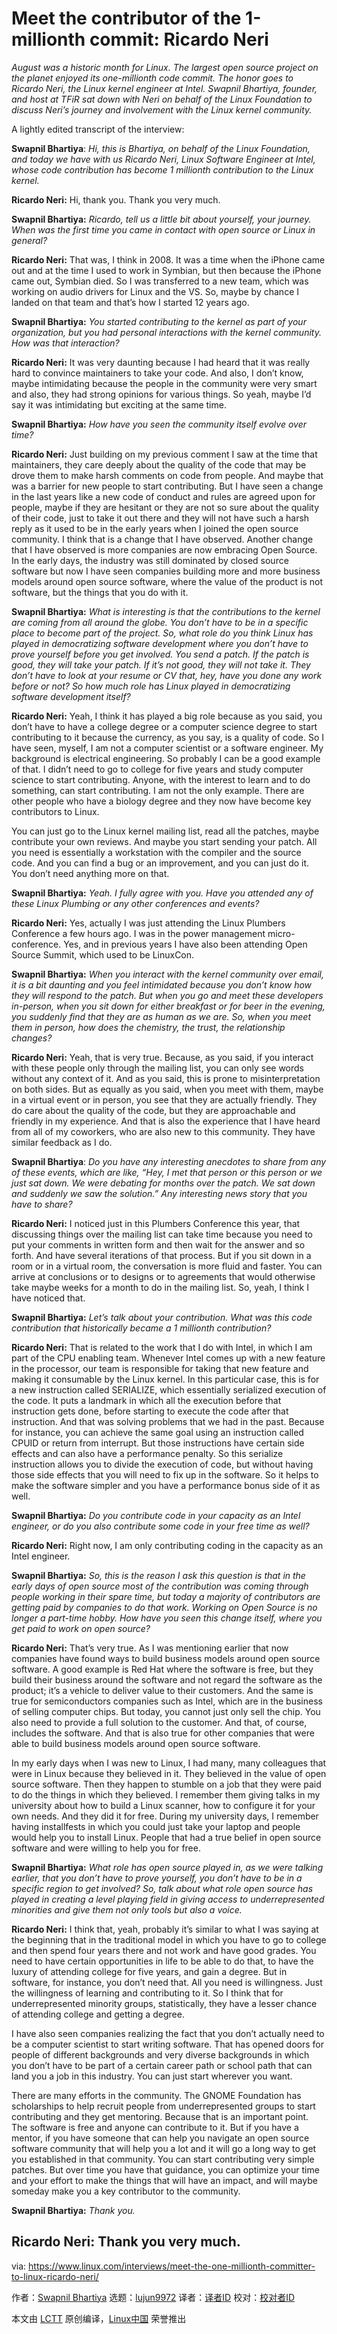 [#]: collector: (lujun9972)
[#]: translator: ( )
[#]: reviewer: ( )
[#]: publisher: ( )
[#]: url: ( )
[#]: subject: (Meet the contributor of the 1-millionth commit: Ricardo Neri)
[#]: via: (https://www.linux.com/interviews/meet-the-one-millionth-committer-to-linux-ricardo-neri/)
[#]: author: (Swapnil Bhartiya https://www.linux.com/author/swapnil/)

Meet the contributor of the 1-millionth commit: Ricardo Neri
======

_August was a historic month for Linux. The largest open source project on the planet enjoyed its one-millionth code commit. The honor goes to Ricardo Neri, the Linux kernel engineer at Intel. Swapnil Bhartiya, founder, and host at TFiR sat down with Neri on behalf of the Linux Foundation to discuss Neri’s journey and involvement with the Linux kernel community._

A lightly edited transcript of the interview:

**Swapnil Bhartiya**: _Hi, this is Bhartiya, on behalf of the Linux Foundation, and today we have with us Ricardo Neri, Linux Software Engineer at Intel, whose code contribution has become 1 millionth contribution to the Linux kernel._

**Ricardo Neri:** Hi, thank you. Thank you very much.

**Swapnil Bhartiya:** _Ricardo, tell us a little bit about yourself, your journey. When was the first time you came in contact with open source or Linux in general?_

**Ricardo Neri:** That was, I think in 2008. It was a time when the iPhone came out and at the time I used to work in Symbian, but then because the iPhone came out, Symbian died. So I was transferred to a new team, which was working on audio drivers for Linux and the VS. So, maybe by chance I landed on that team and that’s how I started 12 years ago.

**Swapnil Bhartiya:** _You started contributing to the kernel as part of your organization, but you had personal interactions with the kernel community. How was that interaction?_

**Ricardo Neri:** It was very daunting because I had heard that it was really hard to convince maintainers to take your code. And also, I don’t know, maybe intimidating because the people in the community were very smart and also, they had strong opinions for various things. So yeah, maybe I’d say it was intimidating but exciting at the same time.

**Swapnil Bhartiya:** _How have you seen the community itself evolve over time?_

**Ricardo Neri:** Just building on my previous comment I saw at the time that maintainers, they care deeply about the quality of the code that may be drove them to make harsh comments on code from people. And maybe that was a barrier for new people to start contributing. But I have seen a change in the last years like a new code of conduct and rules are agreed upon for people, maybe if they are hesitant or they are not so sure about the quality of their code, just to take it out there and they will not have such a harsh reply as it used to be in the early years when I joined the open source community. I think that is a change that I have observed. Another change that I have observed is more companies are now embracing Open Source. In the early days, the industry was still dominated by closed source software but now I have seen companies building more and more business models around open source software, where the value of the product is not software, but the things that you do with it.

**Swapnil Bhartiya:** _What is interesting is that the contributions to the kernel are coming from all around the globe. You don’t have to be in a specific place to become part of the project. So, what role do you think Linux has played in democratizing software development where you don’t have to prove yourself before you get involved. You send a patch. If the patch is good, they will take your patch. If it’s not good, they will not take it. They don’t have to look at your resume or CV that, hey, have you done any work before or not? So how much role has Linux played in democratizing software development itself?_

**Ricardo Neri:** Yeah, I think it has played a big role because as you said, you don’t have to have a college degree or a computer science degree to start contributing to it because the currency, as you say, is a quality of code. So I have seen, myself, I am not a computer scientist or a software engineer. My background is electrical engineering. So probably I can be a good example of that. I didn’t need to go to college for five years and study computer science to start contributing. Anyone, with the interest to learn and to do something, can start contributing. I am not the only example. There are other people who have a biology degree and they now have become key contributors to Linux.

You can just go to the Linux kernel mailing list, read all the patches, maybe contribute your own reviews. And maybe you start sending your patch. All you need is essentially a workstation with the compiler and the source code. And you can find a bug or an improvement, and you can just do it. You don’t need anything more on that.

**Swapnil Bhartiya:** _Yeah. I fully agree with you. Have you attended any of these Linux Plumbing or any other conferences and events?_

**Ricardo Neri:** Yes, actually I was just attending the Linux Plumbers Conference a few hours ago. I was in the power management micro-conference. Yes, and in previous years I have also been attending Open Source Summit, which used to be LinuxCon.

**Swapnil Bhartiya:** _When you interact with the kernel community over email, it is a bit daunting and you feel intimidated because you don’t know how they will respond to the patch. But when you go and meet these developers in-person, when you sit down for either breakfast or for beer in the evening, you suddenly find that they are as human as we are. So, when you meet them in person, how does the chemistry, the trust, the relationship changes?_

**Ricardo Neri:** Yeah, that is very true. Because, as you said, if you interact with these people only through the mailing list, you can only see words without any context of it. And as you said, this is prone to misinterpretation on both sides. But as equally as you said, when you meet with them, maybe in a virtual event or in person, you see that they are actually friendly. They do care about the quality of the code, but they are approachable and friendly in my experience. And that is also the experience that I have heard from all of my coworkers, who are also new to this community. They have similar feedback as I do.

**Swapnil Bhartiya**: _Do you have any interesting anecdotes to share from any of these events, which are like, “Hey, I met that person or this person or we just sat down. We were debating for months over the patch. We sat down and suddenly we saw the solution.” Any interesting news story that you have to share?_

**Ricardo Neri:** I noticed just in this Plumbers Conference this year, that discussing things over the mailing list can take time because you need to put your comments in written form and then wait for the answer and so forth. And have several iterations of that process. But if you sit down in a room or in a virtual room, the conversation is more fluid and faster. You can arrive at conclusions or to designs or to agreements that would otherwise take maybe weeks for a month to do in the mailing list. So, yeah, I think I have noticed that.

**Swapnil Bhartiya:** _Let’s talk about your contribution. What was this code contribution that historically became a 1 millionth contribution?_

**Ricardo Neri:** That is related to the work that I do with Intel, in which I am part of the CPU enabling team. Whenever Intel comes up with a new feature in the processor, our team is responsible for taking that new feature and making it consumable by the Linux kernel. In this particular case, this is for a new instruction called SERIALIZE, which essentially serialized execution of the code. It puts a landmark in which all the execution before that instruction gets done, before starting to execute the code after that instruction. And that was solving problems that we had in the past. Because for instance, you can achieve the same goal using an instruction called CPUID or return from interrupt. But those instructions have certain side effects and can also have a performance penalty. So this serialize instruction allows you to divide the execution of code, but without having those side effects that you will need to fix up in the software. So it helps to make the software simpler and you have a performance bonus side of it as well.

**Swapnil Bhartiya:** _Do you contribute code in your capacity as an Intel engineer, or do you also contribute some code in your free time as well?_

**Ricardo Neri:** Right now, I am only contributing coding in the capacity as an Intel engineer.

**Swapnil Bhartiya:** _So, this is the reason I ask this question is that in the early days of open source most of the contribution was coming through people working in their spare time, but today a majority of contributors are getting paid by companies to do that work. Working on Open Source is no longer a part-time hobby. How have you seen this change itself, where you get paid to work on open source?_

**Ricardo Neri:** That’s very true. As I was mentioning earlier that now companies have found ways to build business models around open source software. A good example is Red Hat where the software is free, but they build their business around the software and not regard the software as the product; it’s a vehicle to deliver value to their customers. And the same is true for semiconductors companies such as Intel, which are in the business of selling computer chips. But today, you cannot just only sell the chip. You also need to provide a full solution to the customer. And that, of course, includes the software. And that is also true for other companies that were able to build business models around open source software.

In my early days when I was new to Linux, I had many, many colleagues that were in Linux because they believed in it. They believed in the value of open source software. Then they happen to stumble on a job that they were paid to do the things in which they believed. I remember them giving talks in my university about how to build a Linux scanner, how to configure it for your own needs. And they did it for free. During my university days, I remember having installfests in which you could just take your laptop and people would help you to install Linux. People that had a true belief in open source software and were willing to help you for free.

**Swapnil Bhartiya:** _What role has open source played in, as we were talking earlier, that you don’t have to prove yourself, you don’t have to be in a specific region to get involved? So, talk about what role open source has played in creating a level playing field in giving access to underrepresented minorities and give them not only tools but also a voice._

**Ricardo Neri:** I think that, yeah, probably it’s similar to what I was saying at the beginning that in the traditional model in which you have to go to college and then spend four years there and not work and have good grades. You need to have certain opportunities in life to be able to do that, to have the luxury of attending college for five years, and gain a degree. But in software, for instance, you don’t need that. All you need is willingness. Just the willingness of learning and contributing to it. So I think that for underrepresented minority groups, statistically, they have a lesser chance of attending college and getting a degree.

I have also seen companies realizing the fact that you don’t actually need to be a computer scientist to start writing software. That has opened doors for people of different backgrounds and very diverse backgrounds in which you don’t have to be part of a certain career path or school path that can land you a job in this industry. You can just start wherever you want.

There are many efforts in the community. The GNOME Foundation has scholarships to help recruit people from underrepresented groups to start contributing and they get mentoring. Because that is an important point. The software is free and anyone can contribute to it. But if you have a mentor, if you have someone that can help you navigate an open source software community that will help you a lot and it will go a long way to get you established in that community. You can start contributing very simple patches. But over time you have that guidance, you can optimize your time and your effort to make the things that will have an impact, and will maybe someday make you a key contributor to the community.

**Swapnil Bhartiya:** _Thank you._

**Ricardo Neri:** Thank you very much.
--------------------------------------------------------------------------------

via: https://www.linux.com/interviews/meet-the-one-millionth-committer-to-linux-ricardo-neri/

作者：[Swapnil Bhartiya][a]
选题：[lujun9972][b]
译者：[译者ID](https://github.com/译者ID)
校对：[校对者ID](https://github.com/校对者ID)

本文由 [LCTT](https://github.com/LCTT/TranslateProject) 原创编译，[Linux中国](https://linux.cn/) 荣誉推出

[a]: https://www.linux.com/author/swapnil/
[b]: https://github.com/lujun9972
